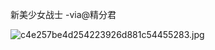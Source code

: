 
新美少女战士 -via@精分君

![c4e257be4d254223926d881c54455283.jpg](https://wxlzmt.github.io/cdn1/ext/qw/groups/30089/c4e257be4d254223926d881c54455283.jpg)

